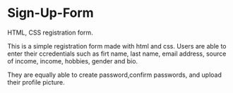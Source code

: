 # Sign-Up-Form
HTML, CSS registration form.

This is a simple registration form made with html and css. Users are able to enter their ccredentials such as firt name, last name, email address, source of income, income,
hobbies, gender and bio. 

They are equally able to create password,confirm passwords, and upload their profile picture.
